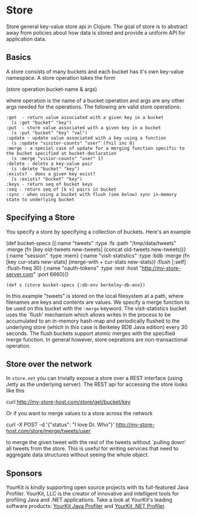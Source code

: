 # Store 

Store general key-value store api in Clojure. The goal of store is to abstract away from policies about how data is stored and provide a uniform API for application data.

## Basics

 A store consists of many buckets and each bucket has it's own key-value namespace. A store operation takes the form 

  (store operation bucket-name & args)

where operation is the name of a bucket operation and args are any other args needed for the operations. The following are valid store operations:

    :get  - return value associated with a given key in a bucket 
      (s :get "bucket" "key") 
    :put  - store value associated with a given key in a bucket 
      (s :put "bucket" "key" "val")
    :update - update value associated with a key using a function 
      (s :update "visitor-counts" "user" (fnil inc 0)
    :merge - a special case of update for a merging function specific to the bucket specified at bucket-declaration 
      (s :merge "visior-counts" "user" 1)
    :delete - delete a key-value pair 
      (s :delete "bucket" "key")
    :exists? - does a given key exist? 
      (s :exists? "bucket" "key")
    :keys - return seq of bucket keys
    :seq - return seq of [k v] pairs in bucket
    :sync - when using a bucket with flush (see below) sync in-memory state to underlying bucket
   
## Specifying a Store

You specify a store by specifying a collection of buckets. Here's an example

  (def bucket-specs
    [{:name "tweets"
      :type :fs
      :path "/tmp/data/tweets"
      :merge (fn [key old-tweets new-tweets] (concat old-tweets new-tweets))}
     {:name "session"
      :type :mem}
     {:name "visit-statistics"
      :type :bdb
      :merge (fn [key cur-stats new-stats] (merge-with + cur-stats new-stats))
      :flush [:self]
      :flush-freq 30}
     {:name "oauth-tokens"
      :type :rest
      :host "http://my-store-server.com"
      :port 6660}])

    (def s (store bucket-specs {:db-env berkeley-db-env})

In this example "tweets" is stored on the local filesystem at a path, where filenames are keys and contents are values. We specify a merge function to be used on this bucket with the <code>:merge</code> keyword. The visit-statistics bucket uses the `flush' mechanism which allows writes in the process to be accumulated to an in-memory hash-map and periodically flushed to the underlying store (which in this case is Berkeley BDB Java edition) every 30 seconds. The flush buckets support atomic merges with the specified merge function. In general however, store oeprations are  non-transactional operation.

##  Store over the network

In <code>store.net</code> you can trivially expose a store over a REST interface (using Jetty as the underlying server). The REST api for accessing the store looks like this

   curl http://my-store-host.com/store/get/bucket/key

Or if you want to merge values to a store across the network 

   curl -X POST -d '{"status": "I love Dr. Who"}' http://my-store-host.com/store/merge/tweets/user

to merge the given tweet with the rest of the tweets without `pulling down' all tweets from the store. This is useful for writing services that need to aggregate data structures without seeing the whole object. 



## Sponsors

YourKit is kindly supporting open source projects with its full-featured Java Profiler.
YourKit, LLC is the creator of innovative and intelligent tools for profiling
Java and .NET applications. Take a look at YourKit's leading software products:
[YourKit Java Profiler](http://www.yourkit.com/java/profiler/index.jsp) and
[YourKit .NET Profiler](http://www.yourkit.com/.net/profiler/index.jsp).